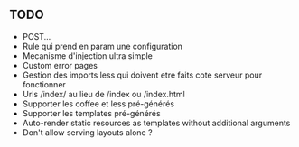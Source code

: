 ## TODO

 + POST...
 + Rule qui prend en param une configuration
 + Mecanisme d'injection ultra simple
 + Custom error pages
 + Gestion des imports less qui doivent etre faits cote serveur pour fonctionner
 + Urls /index/ au lieu de /index ou /index.html
 + Supporter les coffee et less pré-générés
 + Supporter les templates pré-générés
 + Auto-render static resources as templates without additional arguments
 + Don't allow serving layouts alone ?
